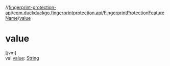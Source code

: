 //[fingerprint-protection-api](../../../index.md)/[com.duckduckgo.fingerprintprotection.api](../index.md)/[FingerprintProtectionFeatureName](index.md)/[value](value.md)

# value

[jvm]\
val [value](value.md): [String](https://kotlinlang.org/api/latest/jvm/stdlib/kotlin/-string/index.html)
